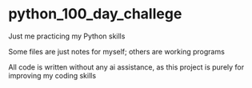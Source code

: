 # python_100_day_challege
Just me practicing my Python skills

Some files are just notes for myself; others are working programs

All code is written without any ai assistance, as this project is purely for improving my coding skills
